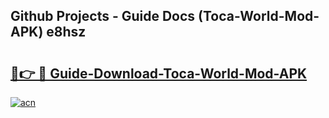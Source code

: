 ## Github Projects - Guide Docs (Toca-World-Mod-APK) e8hsz

# <h2><a href="https://apkcomod.com?title=Toca-World-Mod-APK">🔗👉 🔴 Guide-Download-Toca-World-Mod-APK </a></h2>

[![acn](https://github.com/user-attachments/assets/0f9c940e-d8b0-45ae-aac7-cd30a18b3e1c)](https://apkcomod.com?title=Toca-World-Mod-APK)
